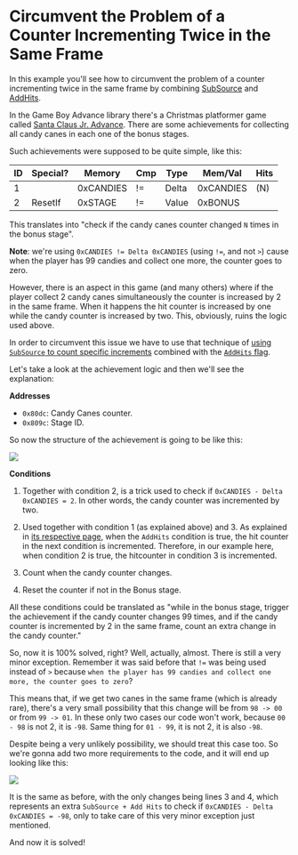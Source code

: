 # Circumvent the Problem of a Counter Incrementing Twice in the Same Frame

In this example you'll see how to circumvent the problem of a counter incrementing twice in the same frame by combining [SubSource](SubSource-Flag) and [AddHits](AddHits-and-SubHits-Flag).

In the Game Boy Advance library there's a Christmas platformer game called [Santa Claus Jr. Advance](http://retroachievements.org/Game/7152). There are some achievements for collecting all candy canes in each one of the bonus stages.

Such achievements were supposed to be quite simple, like this:

| ID  | Special? | Memory    | Cmp | Type  | Mem/Val   | Hits |
| --- | -------- | --------- | --- | ----- | --------- | ---- |
| 1   |          | 0xCANDIES | !=  | Delta | 0xCANDIES | (N)  |
| 2   | ResetIf  | 0xSTAGE   | !=  | Value | 0xBONUS   |

This translates into "check if the candy canes counter changed `N` times in the bonus stage".

**Note**: we're using `0xCANDIES != Delta 0xCANDIES` (using `!=`, and not `>`) cause when the player has 99 candies and collect one more, the counter goes to zero.

However, there is an aspect in this game (and many others) where if the player collect 2 candy canes simultaneously the counter is increased by 2 in the same frame. When it happens the hit counter is increased by one while the candy counter is increased by two. This, obviously, ruins the logic used above.

In order to circumvent this issue we have to use that technique of [using `SubSource` to count specific increments](SubSource-Flag#using-subsource-to-count-specific-increments) combined with the [`AddHits` flag](AddHits-and-SubHits-Flag).

Let's take a look at the achievement logic and then we'll see the explanation:

**Addresses**

- `0x80dc`: Candy Canes counter.
- `0x809c`: Stage ID.

So now the structure of the achievement is going to be like this:

![](https://i.imgur.com/sDtPpX9.png)

**Conditions**

1. Together with condition 2, is a trick used to check if `0xCANDIES - Delta 0xCANDIES = 2`. In other words, the candy counter was incremented by two.

2. Used together with condition 1 (as explained above) and 3. As explained in [its respective page](AddHits-and-SubHits-Flag), when the `AddHits` condition is true, the hit counter in the next condition is incremented. Therefore, in our example here, when condition 2 is true, the hitcounter in condition 3 is incremented.

3. Count when the candy counter changes.

4. Reset the counter if not in the Bonus stage.

All these conditions could be translated as "while in the bonus stage, trigger the achievement if the candy counter changes 99 times, and if the candy counter is incremented by 2 in the same frame, count an extra change in the candy counter."

So, now it is 100% solved, right? Well, actually, almost. There is still a very minor exception. Remember it was said before that `!=` was being used instead of `>` because `when the player has 99 candies and collect one more, the counter goes to zero`?

This means that, if we get two canes in the same frame (which is already rare), there's a very small possibility that this change will be from `98 -> 00` or from `99 -> 01`. In these only two cases our code won't work, because `00 - 98` is not 2, it is `-98`. Same thing for `01 - 99`, it is not 2, it is also `-98`.

Despite being a very unlikely possibility, we should treat this case too. So we're gonna add two more requirements to the code, and it will end up looking like this:

![](https://i.imgur.com/6wePK8N.png)

It is the same as before, with the only changes being lines 3 and 4, which represents an extra `SubSource + Add Hits` to check if `0xCANDIES - Delta 0xCANDIES = -98`, only to take care of this very minor exception just mentioned.

And now it is solved!
